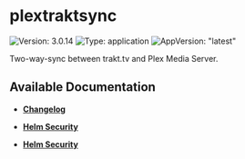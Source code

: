 # plextraktsync

![Version: 3.0.14](https://img.shields.io/badge/Version-3.0.14-informational?style=flat-square) ![Type: application](https://img.shields.io/badge/Type-application-informational?style=flat-square) ![AppVersion: "latest"](https://img.shields.io/badge/AppVersion-"latest"-informational?style=flat-square)

Two-way-sync between trakt.tv and Plex Media Server.

## Available Documentation

- [**Changelog**](CHANGELOG)

- [**Helm Security**](container-security)

- [**Helm Security**](helm-security)

